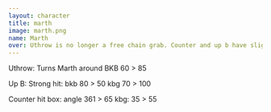 ```yaml
---
layout: character
title: marth
image: marth.png
name: Marth
over: Uthrow is no longer a free chain grab. Counter and up b have slight nerfs to tone down his gimp game.
---
```


Uthrow:
Turns Marth around
BKB 60 > 85

Up B:
Strong hit:
bkb 80 > 50
kbg 70 > 100

Counter hit box:
angle 361 > 65
kbg: 35 > 55
